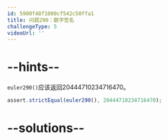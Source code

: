 ```yaml
---
id: 5900f48f1000cf542c50ffa1
title: 问题290：数字签名
challengeType: 5
videoUrl: ''
---
```


# --hints--

`euler290()`应该返回20444710234716470。

```js
assert.strictEqual(euler290(), 20444710234716470);
```

# --solutions--

